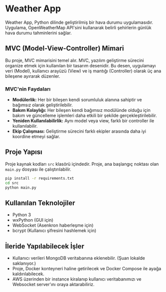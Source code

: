 # Weather App

Weather App, Python dilinde geliştirilmiş bir hava durumu uygulamasıdır. Uygulama, OpenWeatherMap API'sini kullanarak belirli şehirlerin günlük hava durumu tahminlerini sağlar.

## MVC (Model-View-Controller) Mimari

Bu proje, MVC mimarisini temel alır. MVC, yazılım geliştirme sürecini organize etmek için kullanılan bir tasarım desenidir. Bu desen, uygulamayı veri (Model), kullanıcı arayüzü (View) ve iş mantığı (Controller) olarak üç ana bileşene ayırarak düzenler.

### MVC'nin Faydaları

- **Modülerlik:** Her bir bileşen kendi sorumluluk alanına sahiptir ve bağımsız olarak geliştirilebilir.
- **Bakım Kolaylığı:** Her bileşen kendi bağımsız modülünde olduğu için bakım ve güncelleme işlemleri daha etkili bir şekilde gerçekleştirilebilir.
- **Yeniden Kullanılabilirlik:** Aynı model veya view, farklı bir controller ile kullanılabilir.
- **Ekip Çalışması:** Geliştirme sürecini farklı ekipler arasında daha iyi koordine etmeyi sağlar.

## Proje Yapısı

Proje kaynak kodları `src` klasörü içindedir. Proje, ana başlangıç noktası olan `main.py` dosyası ile çalıştırılabilir.

```bash
pip install -r requirements.txt
cd src
python main.py
```

## Kullanılan Teknolojiler

- Python 3
- wxPython (GUI için)
- WebSocket (Asenkron haberleşme için)
- bcrypt (Kullanıcı şifresini hashlemek için)

## İleride Yapılabilecek İşler

- Kullanıcı verileri MongoDB veritabanına eklenebilir. (Şuan lokalde saklanıyor.)
- Proje, Docker konteyneri haline getirilecek ve Docker Compose ile ayağa kaldırılabilecek.
- AWS üzerinden bir instance kiralanıp kullanıcı veritabanımızı ve Websocket server'ını oraya aktarabiliriz.
